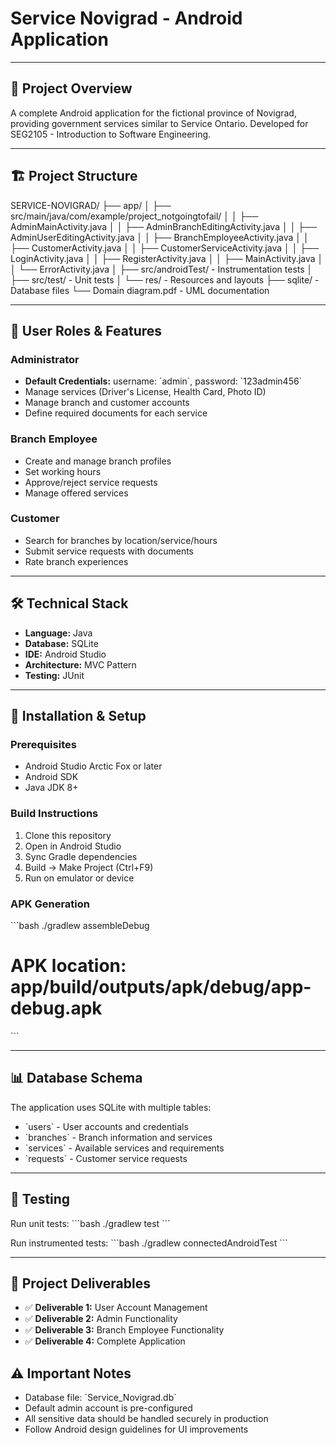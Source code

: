 # Service Novigrad - Android Application

---

## 📱 Project Overview
A complete Android application for the fictional province of Novigrad, providing government services similar to Service Ontario. Developed for SEG2105 - Introduction to Software Engineering.

---

## 🏗️ Project Structure

SERVICE-NOVIGRAD/
├── app/
│   ├── src/main/java/com/example/project_notgoingtofail/
│   │   ├── AdminMainActivity.java
│   │   ├── AdminBranchEditingActivity.java
│   │   ├── AdminUserEditingActivity.java
│   │   ├── BranchEmployeeActivity.java
│   │   ├── CustomerActivity.java
│   │   ├── CustomerServiceActivity.java
│   │   ├── LoginActivity.java
│   │   ├── RegisterActivity.java
│   │   ├── MainActivity.java
│   │   └── ErrorActivity.java
│   ├── src/androidTest/ - Instrumentation tests
│   ├── src/test/ - Unit tests
│   └── res/ - Resources and layouts
├── sqlite/ - Database files
└── Domain diagram.pdf - UML documentation

---

## 👥 User Roles & Features

### Administrator
- **Default Credentials:** username: \`admin\`, password: \`123admin456\`
- Manage services (Driver's License, Health Card, Photo ID)
- Manage branch and customer accounts
- Define required documents for each service

### Branch Employee
- Create and manage branch profiles
- Set working hours
- Approve/reject service requests
- Manage offered services

### Customer
- Search for branches by location/service/hours
- Submit service requests with documents
- Rate branch experiences

--- 

## 🛠️ Technical Stack
- **Language:** Java
- **Database:** SQLite
- **IDE:** Android Studio
- **Architecture:** MVC Pattern
- **Testing:** JUnit

---

## 🚀 Installation & Setup

### Prerequisites
- Android Studio Arctic Fox or later
- Android SDK
- Java JDK 8+

### Build Instructions
1. Clone this repository
2. Open in Android Studio
3. Sync Gradle dependencies
4. Build → Make Project (Ctrl+F9)
5. Run on emulator or device

### APK Generation
\`\`\`bash
./gradlew assembleDebug
# APK location: app/build/outputs/apk/debug/app-debug.apk
\`\`\`

---

## 📊 Database Schema
The application uses SQLite with multiple tables:
- \`users\` - User accounts and credentials
- \`branches\` - Branch information and services
- \`services\` - Available services and requirements
- \`requests\` - Customer service requests

---

## 🧪 Testing
Run unit tests:
\`\`\`bash
./gradlew test
\`\`\`

Run instrumented tests:
\`\`\`bash
./gradlew connectedAndroidTest
\`\`\`

---

## 📅 Project Deliverables
- ✅ **Deliverable 1:** User Account Management
- ✅ **Deliverable 2:** Admin Functionality  
- ✅ **Deliverable 3:** Branch Employee Functionality
- ✅ **Deliverable 4:** Complete Application

## ⚠️ Important Notes
- Database file: \`Service_Novigrad.db\`
- Default admin account is pre-configured
- All sensitive data should be handled securely in production
- Follow Android design guidelines for UI improvements

